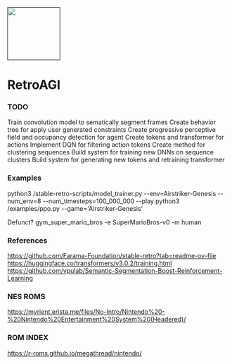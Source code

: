 <a href="">
  <img src="https://media.githubusercontent.com/media/salsicha/RetroAGI/main/mario.gif"
    height="120" alt="" />
</a><br>

# RetroAGI


### TODO
Train convolution model to sematically segment frames
Create behavior tree for apply user generated constraints
Create progressive perceptive field and occupancy detection for agent
Create tokens and transformer for actions
Implement DQN for filtering action tokens
Create method for clustering sequences
Build system for training new DNNs on sequence clusters
Build system for generating new tokens and retraining transformer


### Examples
python3 /stable-retro-scripts/model_trainer.py --env=Airstriker-Genesis --num_env=8 --num_timesteps=100_000_000 --play
python3 /examples/ppo.py --game='Airstriker-Genesis'

Defunct?
gym_super_mario_bros -e SuperMarioBros-v0 -m human

### References
https://github.com/Farama-Foundation/stable-retro?tab=readme-ov-file
https://huggingface.co/transformers/v3.0.2/training.html
https://github.com/vpulab/Semantic-Segmentation-Boost-Reinforcement-Learning

### NES ROMS
https://myrient.erista.me/files/No-Intro/Nintendo%20-%20Nintendo%20Entertainment%20System%20(Headered)/

### ROM INDEX
https://r-roms.github.io/megathread/nintendo/
